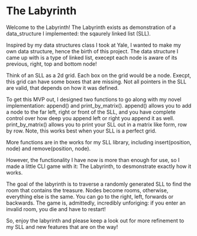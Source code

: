 # The Labyrinth

Welcome to the Labyrinth! The Labyrinth exists as demonstration of a data_structure I implemented: the sqaurely linked list (SLL). 

Inspired by my data structures class I took at Yale, I wanted to make my own data structure, hence the birth of this project. The data structure I came up
with is a type of linked list, execept each node is aware of its previous, right, top and bottom node! 

Think of an SLL as a 2d grid. Each box on the grid would be a node. Execpt, this grid can have some boxes that are missing. Not all pointers in the SLL are
valid, that depends on how it was defined.

To get this MVP out, I designed two functions to go along with my novel implementation: append() and print_by_matrix(). append() allows you to add a node
to the far left, right or front of the SLL, and you have complete control over how deep you append left or right you append it as well. print_by_matrix() 
allows you to print your SLL out in a matrix like form, row by row. Note, this works best when your SLL is a perfect grid.

More functions are in the works for my SLL library, including insert(position, node) and remove(position, node). 

However, the functionality I have now is more than enough for use, so I made a little CLI game with it: The Labyrinth, to desmonstrate exactly how it works.

The goal of the labyrinth is to traverse a randomly generated SLL to find the room that contains the treasure. Nodes become rooms, otherwise, everything
else is the same. You can go to the right, left, forwards or backwards. The game is, admittedly, incredibly unforiging: if you enter an invalid room, you
die and have to restart!

So, enjoy the labyrinth and please keep a look out for more refinement to my SLL and new features that are on the way!
